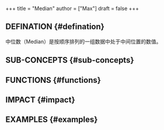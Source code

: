 +++
title = "Median"
author = ["Max"]
draft = false
+++

## DEFINATION {#defination}

中位数（Median）是按顺序排列的一组数据中处于中间位置的数值。


## SUB-CONCEPTS {#sub-concepts}


## FUNCTIONS {#functions}


## IMPACT {#impact}


## EXAMPLES {#examples}
